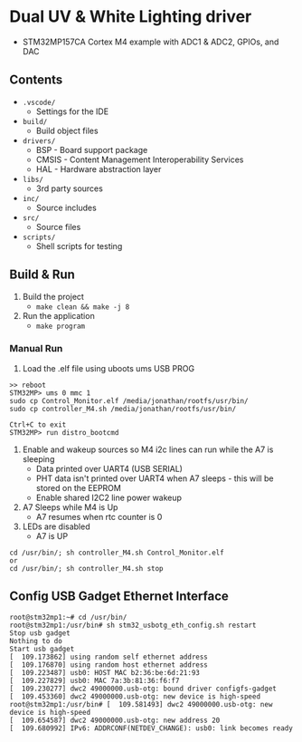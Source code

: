 # Dual UV & White Lighting driver

* STM32MP157CA Cortex M4 example with ADC1 & ADC2, GPIOs, and DAC

## Contents
* `.vscode/`
  * Settings for the IDE
* `build/`
  * Build object files
* `drivers/`
  * BSP  - Board support package
  * CMSIS - Content Management Interoperability Services
  * HAL  - Hardware abstraction layer
* `libs/`
  * 3rd party sources
* `inc/`
  * Source includes
* `src/`
  * Source files
* `scripts/`
  * Shell scripts for testing


## Build & Run

1. Build the project
   * `make clean && make -j 8`
2. Run the application
   * `make program`
  

### Manual Run 

1. Load the .elf file using uboots ums USB PROG
  ```
  >> reboot
  STM32MP> ums 0 mmc 1
  sudo cp Control_Monitor.elf /media/jonathan/rootfs/usr/bin/
  sudo cp controller_M4.sh /media/jonathan/rootfs/usr/bin/
  
  Ctrl+C to exit
  STM32MP> run distro_bootcmd
  ```

1. Enable and wakeup sources so M4 i2c lines can run while the A7 is sleeping
   * Data printed over UART4 (USB SERIAL)
   * PHT data isn't printed over UART4 when A7 sleeps - this will be stored on the EEPROM
   * Enable shared I2C2 line power wakeup
2. A7 Sleeps while M4 is Up
   * A7 resumes when rtc counter is 0
3. LEDs are disabled
   * A7 is UP

  ```
  cd /usr/bin/; sh controller_M4.sh Control_Monitor.elf
  or
  cd /usr/bin/; sh controller_M4.sh stop
  ```

## Config USB Gadget Ethernet Interface
```
root@stm32mp1:~# cd /usr/bin/                                                         
root@stm32mp1:/usr/bin# sh stm32_usbotg_eth_config.sh restart                         
Stop usb gadget                                                                       
Nothing to do                                                                         
Start usb gadget                                                                      
[  109.173862] using random self ethernet address                                     
[  109.176870] using random host ethernet address                                     
[  109.223487] usb0: HOST MAC b2:36:be:6d:21:93                                       
[  109.227829] usb0: MAC 7a:3b:81:36:f6:f7                                            
[  109.230277] dwc2 49000000.usb-otg: bound driver configfs-gadget                    
[  109.453360] dwc2 49000000.usb-otg: new device is high-speed                        
root@stm32mp1:/usr/bin# [  109.581493] dwc2 49000000.usb-otg: new device is high-speed
[  109.654587] dwc2 49000000.usb-otg: new address 20                                  
[  109.680992] IPv6: ADDRCONF(NETDEV_CHANGE): usb0: link becomes ready                
                                                                     
```
  
